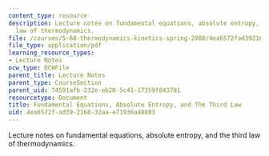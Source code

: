 ```yaml
---
content_type: resource
description: Lecture notes on fundamental equations, absolute entropy, and the third
  law of thermodynamics.
file: /courses/5-60-thermodynamics-kinetics-spring-2008/4ea6572fad39216832aae71936a48803_lec_11.pdf
file_type: application/pdf
learning_resource_types:
- Lecture Notes
ocw_type: OCWFile
parent_title: Lecture Notes
parent_type: CourseSection
parent_uid: 74591afb-232e-eb20-5c41-17359f843701
resourcetype: Document
title: Fundamental Equations, Absolute Entropy, and The Third Law
uid: 4ea6572f-ad39-2168-32aa-e71936a48803
---
```

Lecture notes on fundamental equations, absolute entropy, and the third law of thermodynamics.

